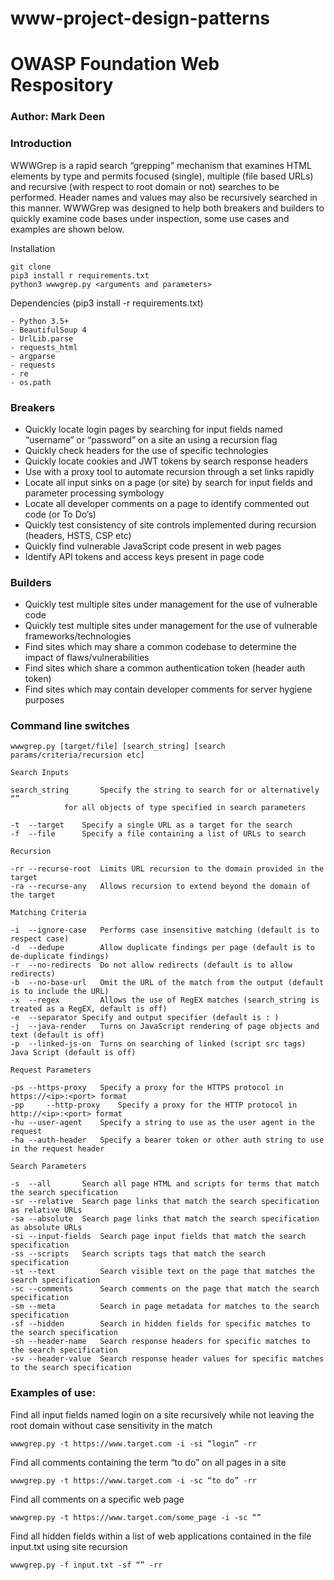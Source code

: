 # www-project-design-patterns
# OWASP Foundation Web Respository

### Author: Mark Deen

### Introduction
WWWGrep is a rapid search “grepping” mechanism that examines HTML elements by type and permits focused (single), multiple (file based URLs) and recursive (with respect to root domain or not) searches to be performed. Header names and values may also be recursively searched in this manner. WWWGrep was designed to help both breakers and builders to quickly examine code bases under inspection, some use cases and examples are shown below.

Installation

	git clone 
	pip3 install r requirements.txt
	python3 wwwgrep.py <arguments and parameters>

Dependencies (pip3 install -r requirements.txt) 

    - Python 3.5+
    - BeautifulSoup 4 
    - UrlLib.parse
    - requests_html
    - argparse
    - requests
    - re
    - os.path

### Breakers
- Quickly locate login pages by searching for input fields named “username” or “password” on a site an using a recursion flag 
- Quickly check headers for the use of specific technologies
- Quickly locate cookies and JWT tokens by search response headers 
- Use with a proxy tool to automate recursion through a set links rapidly
- Locate all input sinks on a page (or site) by search for input fields and parameter processing symbology
- Locate all developer comments on a page to identify commented out code (or To Do’s) 
- Quickly test consistency of site controls implemented during recursion (headers, HSTS, CSP etc)
- Quickly find vulnerable JavaScript code present in web pages
- Identify API tokens and access keys present in page code

### Builders
- Quickly test multiple sites under management for the use of vulnerable code
- Quickly test multiple sites under management for the use of vulnerable frameworks/technologies
- Find sites which may share a common codebase to determine the impact of flaws/vulnerabilities
- Find sites which share a common authentication token (header auth token) 
- Find sites which may contain developer comments for server hygiene purposes
      

### Command line switches

	wwwgrep.py [target/file] [search_string] [search params/criteria/recursion etc]
  
```
Search Inputs

search_string		Specify the string to search for or alternatively “” 
			for all objects of type specified in search parameters

-t	--target	Specify a single URL as a target for the search
-f	--file		Specify a file containing a list of URLs to search

Recursion

-rr	--recurse-root	Limits URL recursion to the domain provided in the target
-ra	--recurse-any	Allows recursion to extend beyond the domain of the target

Matching Criteria

-i	--ignore-case	Performs case insensitive matching (default is to respect case)
-d	--dedupe        Allow duplicate findings per page (default is to de-duplicate findings)
-r	--no-redirects	Do not allow redirects (default is to allow redirects)
-b	--no-base-url   Omit the URL of the match from the output (default is to include the URL)
-x	--regex         Allows the use of RegEX matches (search_string is treated as a RegEX, default is off) 
-e	--separator	Specify and output specifier (default is : ) 
-j	--java-render   Turns on JavaScript rendering of page objects and text (default is off) 
-p	--linked-js-on  Turns on searching of linked (script src tags) Java Script (default is off)

Request Parameters

-ps	--https-proxy	Specify a proxy for the HTTPS protocol in https://<ip>:<port> format
-pp 	--http-proxy	Specify a proxy for the HTTP protocol in http://<ip>:<port> format
-hu	--user-agent	Specify a string to use as the user agent in the request
-ha	--auth-header	Specify a bearer token or other auth string to use in the request header

Search Parameters

-s	--all		Search all page HTML and scripts for terms that match the search specification
-sr	--relative	Search page links that match the search specification as relative URLs
-sa	--absolute	Search page links that match the search specification as absolute URLs
-si	--input-fields	Search page input fields that match the search specification
-ss	--scripts	Search scripts tags that match the search specification
-st	--text          Search visible text on the page that matches the search specification
-sc	--comments      Search comments on the page that match the search specification
-sm	--meta          Search in page metadata for matches to the search specification
-sf	--hidden        Search in hidden fields for specific matches to the search specification
-sh	--header-name	Search response headers for specific matches to the search specification
-sv	--header-value  Search response header values for specific matches to the search specification
```
  
### Examples of use:

Find all input fields named login on a site recursively while not leaving the root domain without case sensitivity in the match

`wwwgrep.py -t https://www.target.com -i -si “login” -rr`

Find all comments containing the term “to do” on all pages in a site 

`wwwgrep.py -t https://www.target.com -i -sc “to do” -rr`

Find all comments on a specific web page

`wwwgrep.py -t https://www.target.com/some_page -i -sc “”` 

Find all hidden fields within a list of web applications contained in the file input.txt using site recursion

`wwwgrep.py -f input.txt -sf “” -rr`

